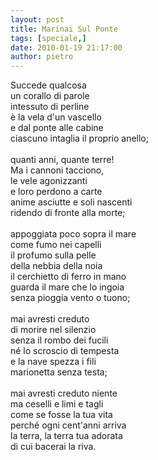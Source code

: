 ```yaml
---
layout: post
title: Marinai Sul Ponte
tags: [speciale,]
date: 2010-01-19 21:17:00
author: pietro
---
```

Succede qualcosa<br/>un corallo di parole<br/>intessuto di perline<br/>è la vela d'un vascello<br/>e dal ponte alle cabine<br/>ciascuno intaglia il proprio anello;<br/><br/>quanti anni, quante terre!<br/>Ma i cannoni tacciono,<br/>le vele agonizzanti<br/>e loro perdono a carte<br/>anime asciutte e soli nascenti<br/>ridendo di fronte alla morte;<br/><br/>appoggiata poco sopra il mare<br/>come fumo nei capelli<br/>il profumo sulla pelle<br/>della nebbia della noia<br/>il cerchietto di ferro in mano<br/>guarda il mare che lo ingoia<br/>senza pioggia vento o tuono;<br/><br/>mai avresti creduto<br/>di morire nel silenzio<br/>senza il rombo dei fucili<br/>né lo scroscio di tempesta<br/>e la nave spezza i fili<br/>marionetta senza testa;<br/><br/>mai avresti creduto niente<br/>ma ceselli e limi e tagli<br/>come se fosse la tua vita<br/>perché ogni cent'anni arriva<br/>la terra, la terra tua adorata<br/>di cui bacerai la riva.
